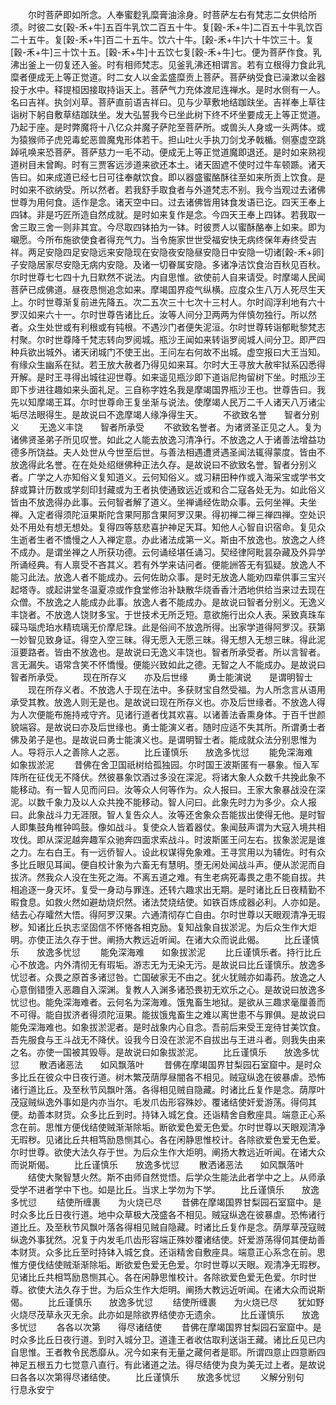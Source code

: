 <!-- { "loadSidebar": true } -->
　　尔时菩萨即如所念。人奉蜜麨乳糜膏油涂身。时菩萨左右有梵志二女供给所须。时彼二女[穀-禾+牛]五百牛乳饮二百五十牛。复[穀-禾+牛]二百五十牛乳饮百二十五牛。复[穀-禾+牛]百二十五牛。饮六十牛。[穀-禾+牛]六十牛饮三十。复[穀-禾+牛]三十饮十五。[穀-禾+牛]十五饮七复[穀-禾+牛]七。便为菩萨作食。乳沸出釜上一仞复还入釜。时有相师梵志。见釜乳沸还相谓言。若有立根得力食此乳糜者便成无上等正觉道。时二女人以金盂盛糜贡上菩萨。菩萨纳受食已澡漱以金器投于水中。释提桓因接取持诣天上。菩萨气力充体渡尼连禅水。是时水侧有一人。名曰吉祥。执剑刈草。菩萨直前语吉祥曰。见与少草敷地结跏趺坐。吉祥奉上草往诣树下躬自敷草结跏趺坐。发大弘誓我今已坐此树下终不坏坐要成无上等正觉道。乃起于座。是时弊魔将十八亿众并魔子萨陀至菩萨所。或兽头人身或一头两体。或为猿猴师子虎兕毒蛇恶兽魔鬼形体若干。担山吐火手执刀剑戈矛戟楯。侧塞虚空跳踔吼唤来恐菩萨。菩萨慈力一毛不动。便成无上等正觉道魔即退还。是时如来熟视道树目未曾眴。时有三贾客远涉道来欲还本土。诸天固遮不使时过牛车顿踬。诸天告曰。如来成道已经七日可往奉献饮食。即以器盛蜜酪酥往至如来所贡上饮食。是时如来不欲纳受。所以然者。若我舒手取食者与外道梵志不别。我今当观过去诸佛世尊为用何食。适作是念。诸天空中曰。过去诸佛皆用钵食发语已讫。四天王奉上四钵。非是巧匠所造自然成就。是时如来复作是念。今四天王奉上四钵。若我取一舍三取三舍一则非其宜。今尽取四钵拍为一钵。时彼贾人以蜜酥酪奉上如来。即为嚫愿。今所布施欲使食者得充气力。当令施家世世受福安快无病终保年寿终受吉祥。两足安隐四足安隐远来安隐现在安隐夜安隐昼安隐日中安隐一切诸[穀-禾+卵]子安隐居家尽安隐无病内安隐。及诸一切眷属安隐。多诸净洁饮食治百秋见百秋。尔时世尊七七四十九日默然不说法。内自思惟。欲使前人自来请受。时摩竭人民闻菩萨已成佛道。昼夜恳恻追念如来。摩竭国界疫气纵横。应度众生八万人死尽生天上。尔时世尊渐复前进先降五。次二五次三十七次十三村人。尔时阎浮利地有六十罗汉如来六十一。尔时世尊告诸比丘。汝等人间分卫两两为伴慎勿独行。所以然者。众生处世或有利根或有钝根。不遇沙门者便失泥洹。尔时世尊转诣郁毗黎梵志村聚。尔时世尊降千梵志转向罗阅城。瓶沙王闻如来转诣罗阅城人间分卫。即严四种兵欲出城外。诸天闭城门不使王出。王问左右何故不出城。虚空报曰大王当知。有缘众生幽系在狱。若王放大赦者乃得见如来耳。尔时大王寻放大赦牢狱系囚悉得开解。是时王寻得出城往迎世尊。如来遥见瓶沙即下道诣尼拘留树下坐。时瓶沙王即下步进往趣如来头面礼足。三自称字姓名我是摩竭国界瓶沙王也。世尊告曰。我先以知摩竭王耳。尔时世尊命王复坐渐与说法。使摩竭人民万二千人诸天八万诸尘垢尽法眼得生。是故说曰不逸摩竭人缘净得生天。
　　不欲致名誉　　智者分别义
　　无逸义丰饶　　智者所承受
　　不欲致名誉者。为诸贤圣正见之人。复为诸佛贤圣弟子所见叹誉。如此之人能去放逸习清净行。不放逸之人于诸善法增益功德多所饶益。夫人处世从今世至后世。与善法相遇遭贤遇圣闻法辄得蒙度。皆由不放逸得此名誉。在在处处绍继佛种正法久存。是故说曰不欲致名誉。智者分别义者。广学之人亦知俗义复知道义。云何知俗义。或习耕田种作或入海采宝或学书文辞或算计历数或学刻印封藏或为王者执使通致远近或和合二寇各处无为。如此俗义皆由不放逸得办此事。云何智者解了道义。坐禅诵经佐助众事。云何坐禅。夫坐禅。入定者得须陀洹果斯陀含果阿那含果阿罗汉果。得初禅二禅三禅四禅。空处识处不用处有想无想处。复得四等慈悲喜护神足天耳。知他人心智自识宿命。复见众生逝者生者不憍慢之人入禅定意。办此诸法成第一义。斯由不放逸也。放逸之人终不成办。是谓坐禅之人所获功德。云何诵经堪任诵习。契经律阿毗昙杂藏及外异学所诵经典。有人禀受不吝其义。若有外学来诘问者。便能詶答无有狐疑。放逸人不能习此法。放逸人者不能成办。云何佐助众事。是时无放逸人能劝四辈供事三宝兴起塔寺。或起讲堂冬温夏凉或作食堂修治补缺散华烧香香汁洒地供给当来过去现在众僧。不放逸之人能成办此事。放逸人者不能成办。是故说曰智者分别义。无逸义丰饶者。不放逸人饶财多宝。于世技术无所乏短。意欲施行出众人表。采致真珠车磲马瑙虎珀水精琉璃无价摩尼珠。此是俗间不放逸所得。出家学道得阿罗汉。获第一妙智见致身证。得空入空三昧。得无愿入无愿三昧。得无想入无想三昧。得此泥洹要路者。皆由不放逸也。是故说曰无逸义丰饶也。智者所承受者。所以言智者。言无漏失。语常含笑不怀憍慢。便能兴致如此之德。无智之人不能成办。是故说曰智者所承受。
　　现在所存义　　亦及后世缘
　　勇士能演说　　是谓明智士
　　现在所存义者。不放逸人于现在法中。多获财宝自然受福。为人所念言从语用承受其教。放逸人则无是也。是故说曰现在所存义也。亦及后世缘者。不放逸人得为人次便能布施持戒守齐。见诸行道者伐其欢喜。以诸善法香熏身体。于百千世颜貌端容。是故说曰亦及后世缘也。勇士能演义者。随时应适不失其所。所谓勇士者佛及弟子是也。是故说曰勇士能演义也。是谓明智士者。能成就众法分别思惟为人。导将示人之善除人之恶。
　　比丘谨慎乐　　放逸多忧愆
　　能免深海难　　如象拔淤泥
　　昔佛在舍卫国祇树给孤独园。尔时国王波斯匿有一暴象。恒入军阵所在征伐无不降伏。然彼暴象饮酒过多没在深泥。将诸大象人众数千共挽此象不能移动。有一智人见而问曰。汝等众人何等作为。众人报曰。王家大象暴战没在深泥。以数千象力及以人众共挽不能移动。智人问曰。此象先时力为多少。众人报曰。此象战斗力无涯限。智人复告众人。汝等还舍象众吾能拔出使得无他。是时智人即集鼓角椎钟鸣鼓。像如战斗。复使众人皆着器仗。象闻鼓声谓为大寇入境共相攻伐。即从深泥越奔趣军众驰奔四面求索战斗。时波斯匿王问左右。拔象淤泥是谁之力。左右白王。有一远侨智人。设此权谋得免象难。王寻赏用以为辅佐。时有众多比丘眼见耳闻。便自校计象为六畜无有慧明。堕无闲处闻战斗声。便从淤泥而自拔济。然我众人没在生死之海。不离五道之难。有生老病死毒畏之患不能自拔。共相追逐一身灭坏。复受一身动与罪连。还转六趣求出无期。是时诸比丘日夜精勤不暇食息。如救火然如避劫烧炽然。诸法焚烧结使。如铁百炼成器必利。人亦如是。结去心存曤然大悟。得阿罗汉果。六通清彻存亡自由。尔时世尊以天眼观清净无瑕秽。知诸比丘执志坚固信不怀惓各相克励。复知战象自拔淤泥。为后众生作大炬明。亦使正法久存于世。阐扬大教远近听闻。在诸大众而说此偈。
　　比丘谨慎乐　　放逸多忧愆
　　能免深海难　　如象拔淤泥
　　比丘谨慎乐者。持行比丘心不放逸。内外清彻无有瑕垢。游志无为无染无污。是故说曰比丘谨慎乐。放逸多忧愆者。众畏之原首多诸愆咎。亡国破家无不由之。犹火犹贼亦如毒药。放逸之人心意倒错堕入恶趣自入深渊。复教人入渊多诸恐畏初无欢乐之心。是故说曰放逸多忧愆也。能免深海难者。云何名为深海难。饿鬼畜生地狱。是欲从三趣求毫厘善而不可得。能自拔济者得须陀洹果。能拔饿鬼畜生之难以离世患不与罪俱。是故说曰能免深海难也。如象拔淤泥者。是时战象内心自念。吾前后来受王宠待甘美饮食。吾先服食与王斗战无不降伏。设我今日没在淤泥不自拔出与王进斗者。则我失由来之名。亦使一国被其毁辱。是故说曰如象拔淤泥。
　　比丘谨慎乐　　放逸多忧愆
　　散洒诸恶法　　如风飘落叶
　　昔佛在摩竭国界甘梨园石室窟中。是时众多比丘在彼众中日夜行道。树木繁茂荫厚昼闇各不相见。贼寇纵逸在彼暴虐。恐怖诸行道比丘。及至秋节风飘叶落。各得相见贼自隐藏。时诸比丘复作是念。荫厚叶茂寇贼纵逸外事如是内亦当尔。毛发爪齿形容殊妙。覆诸结使奸爱游荡。得伺其便。劫善本财货。众多比丘到时。持钵入城乞食。还诣精舍自敷座具。端意正心系念在前。思惟方便伐结使贼渐渐除垢。断欲爱色爱无色爱。尔时世尊以天眼观清净无瑕秽。见诸比丘共相笃励恳恻其心。各在闲静思惟校计。各除欲爱色爱无色爱。尔时世尊。欲使大法久存于世。为后众生作大炬明。阐扬大教远近听闻。在诸大众而说斯偈。
　　比丘谨慎乐　　放逸多忧愆
　　散洒诸恶法　　如风飘落叶
　　结使大聚智慧火然。斯不由师自然觉悟。后学众生能法此者学中之上。从师承受学不进者学中下也。如是比丘。当求上学勿为下学。
　　比丘谨慎乐　　放逸多忧愆
　　结使所缠裹　　为火烧已尽
　　昔佛在摩竭国界甘梨园石室窟中。是时众多比丘日夜行道。地中众草极大茂盛各不相见。贼寇纵逸在彼暴虐。恐怖诸行道比丘。及至秋节风飘叶落各得相见贼自隐藏。时诸比丘复作是念。荫厚草茂寇贼纵逸外事犹然。况复于内发毛爪齿形容端正殊妙覆诸结使。奸爱游荡得伺其便劫善本财货。众多比丘至时持钵入城乞食。还诣精舍自敷座具。端意正心系念在前。思惟方便伐结使贼渐渐除垢。断欲爱色爱无色爱。尔时世尊以天眼。观清净无瑕秽。见诸比丘共相笃励恳恻其心。各在闲静思惟校计。各除欲爱色爱无色爱。尔时世尊。欲使大法久存于世。为后众生作大炬明。阐扬大教远近听闻。在诸大众而说斯偈。
　　比丘谨慎乐　　放逸多忧愆
　　结使所缠裹　　为火烧已尽
　　犹如野火烧尽茂草永灭无余。此亦如是除欲界结使亦无遗余。
　　比丘谨慎乐　　放逸多忧愆
　　各各以次第　　得尽诸结使
　　昔佛在摩竭国界甘梨园石室窟中。是时众多比丘日夜行道。到时入城分卫。道逢王者收估取利送诣王藏。诸比丘见已内自思惟。王者教令民悉靡从。况今如来有无量之藏何者是耶。所谓四意止四意断四神足五根五力七觉意八直行。有此诸道之法。得尽结使为良为美无过上者。是故说曰各各以次第得尽诸结使。
　　比丘谨慎乐　　放逸多忧愆
　　义解分别句　　行息永安宁
